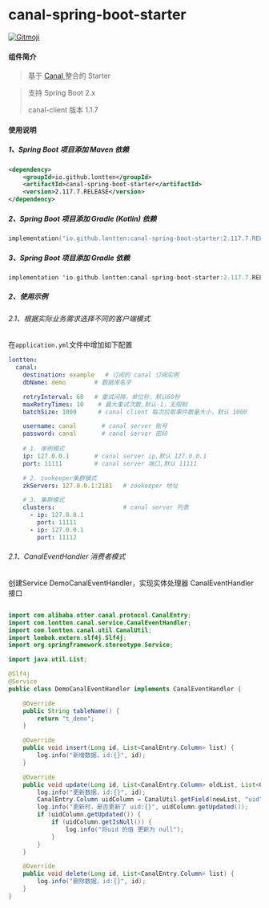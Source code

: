 # canal-spring-boot-starter

<a href="https://gitmoji.dev">
  <img
    src="https://img.shields.io/badge/gitmoji-%20😜%20😍-FFDD67.svg?style=flat-square"
    alt="Gitmoji"
  />
</a>

#### 组件简介

> 基于 [Canal ](https://github.com/alibaba/canal) 整合的 Starter


> 支持 Spring Boot 2.x
>
> canal-client 版本 1.1.7

#### 使用说明

##### 1、Spring Boot 项目添加 Maven 依赖

``` xml
<dependency>
    <groupId>io.github.lontten</groupId>
    <artifactId>canal-spring-boot-starter</artifactId>
    <version>2.117.7.RELEASE</version>
</dependency>
```

##### 2、Spring Boot 项目添加 Gradle (Kotlin) 依赖

``` kotlin
implementation("io.github.lontten:canal-spring-boot-starter:2.117.7.RELEASE")
```

##### 3、Spring Boot 项目添加 Gradle 依赖

``` kotlin
implementation 'io.github.lontten:canal-spring-boot-starter:2.117.7.RELEASE'
```

##### 2、使用示例

###### 2.1、根据实际业务需求选择不同的客户端模式

在`application.yml`文件中增加如下配置

```yaml
lontten:
  canal:
    destination: example   # 订阅的 canal 订阅实例
    dbName: demo        # 数据库名字

    retryInterval: 60   # 重试间隔，单位秒，默认60秒
    maxRetryTimes: 10    # 最大重试次数,默认-1，无限制
    batchSize: 1000      # canal client 每次拉取事件数量大小，默认 1000

    username: canal       # canal server 账号
    password: canal       # canal server 密码
    
    # 1. 单例模式
    ip: 127.0.0.1       # canal server ip,默认 127.0.0.1
    port: 11111         # canal server 端口,默认 11111

    # 2. zookeeper集群模式
    zkServers: 127.0.0.1:2181   # zookeeper 地址

    # 3. 集群模式
    clusters:                   # canal server 列表
      - ip: 127.0.0.1
        port: 11111
      - ip: 127.0.0.1
        port: 11112

```

###### 2.1、CanalEventHandler 消费者模式

创建Service DemoCanalEventHandler，实现实体处理器 CanalEventHandler 接口

```java

import com.alibaba.otter.canal.protocol.CanalEntry;
import com.lontten.canal.service.CanalEventHandler;
import com.lontten.canal.util.CanalUtil;
import lombok.extern.slf4j.Slf4j;
import org.springframework.stereotype.Service;

import java.util.List;

@Slf4j
@Service
public class DemoCanalEventHandler implements CanalEventHandler {

    @Override
    public String tableName() {
        return "t_demo";
    }

    @Override
    public void insert(Long id, List<CanalEntry.Column> list) {
        log.info("新增数据，id:{}", id);
    }

    @Override
    public void update(Long id, List<CanalEntry.Column> oldList, List<CanalEntry.Column> newList) {
        log.info("更新数据，id:{}", id);
        CanalEntry.Column uidColumn = CanalUtil.getField(newList, "uid");
        log.info("更新时，是否更新了 uid:{}", uidColumn.getUpdated());
        if (uidColumn.getUpdated()) {
            if (uidColumn.getIsNull()) {
                log.info("将uid 的值 更新为 null");
            }
        }
    }

    @Override
    public void delete(Long id, List<CanalEntry.Column> list) {
        log.info("删除数据，id:{}", id);
    }
}

```
